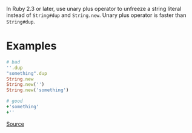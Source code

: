 
In Ruby 2.3 or later, use unary plus operator to unfreeze a string
literal instead of `String#dup` and `String.new`.
Unary plus operator is faster than `String#dup`.

# Examples

```ruby
# bad
''.dup
"something".dup
String.new
String.new('')
String.new('something')

# good
+'something'
+''
```

[Source](http://www.rubydoc.info/gems/rubocop/RuboCop/Cop/Performance/UnfreezeString)